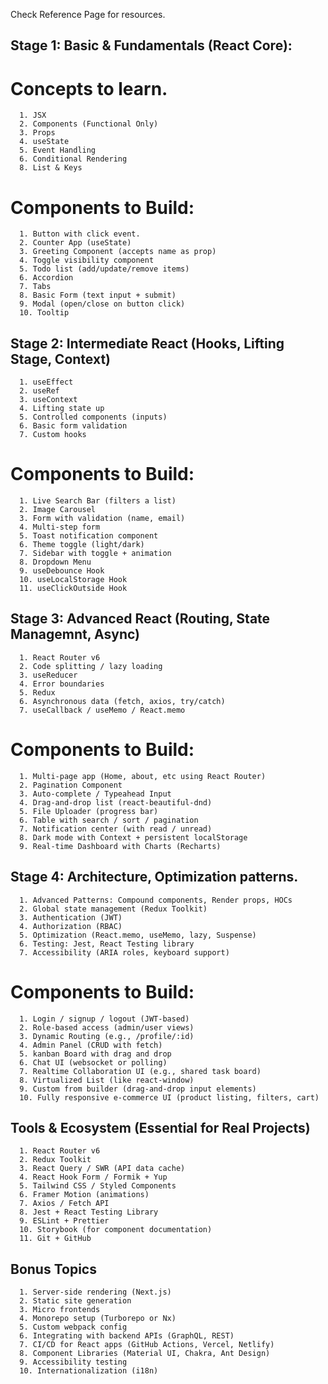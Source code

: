 Check Reference Page for resources.

## Stage 1: Basic & Fundamentals (React Core):
# Concepts to learn.
      1. JSX
      2. Components (Functional Only)
      3. Props
      4. useState
      5. Event Handling
      6. Conditional Rendering
      8. List & Keys

# Components to Build:
      1. Button with click event.
      2. Counter App (useState)
      3. Greeting Component (accepts name as prop)
      4. Toggle visibility component
      5. Todo list (add/update/remove items)
      6. Accordion
      7. Tabs
      8. Basic Form (text input + submit)
      9. Modal (open/close on button click)
      10. Tooltip


## Stage 2: Intermediate React (Hooks, Lifting Stage, Context)
      1. useEffect
      2. useRef
      3. useContext
      4. Lifting state up
      5. Controlled components (inputs)
      6. Basic form validation
      7. Custom hooks

# Components to Build:
      1. Live Search Bar (filters a list)
      2. Image Carousel
      3. Form with validation (name, email)
      4. Multi-step form
      5. Toast notification component
      6. Theme toggle (light/dark)
      7. Sidebar with toggle + animation
      8. Dropdown Menu
      9. useDebounce Hook
      10. useLocalStorage Hook
      11. useClickOutside Hook

## Stage 3: Advanced React (Routing, State Managemnt, Async)
      1. React Router v6
      2. Code splitting / lazy loading
      3. useReducer
      4. Error boundaries
      5. Redux 
      6. Asynchronous data (fetch, axios, try/catch)
      7. useCallback / useMemo / React.memo

# Components to Build:
      1. Multi-page app (Home, about, etc using React Router)
      2. Pagination Component
      3. Auto-complete / Typeahead Input
      4. Drag-and-drop list (react-beautiful-dnd)
      5. File Uploader (progress bar)
      6. Table with search / sort / pagination
      7. Notification center (with read / unread)
      8. Dark mode with Context + persistent localStorage
      9. Real-time Dashboard with Charts (Recharts)

## Stage 4: Architecture, Optimization patterns.
      1. Advanced Patterns: Compound components, Render props, HOCs
      2. Global state management (Redux Toolkit)
      3. Authentication (JWT)
      4. Authorization (RBAC)
      5. Optimization (React.memo, useMemo, lazy, Suspense)
      6. Testing: Jest, React Testing library
      7. Accessibility (ARIA roles, keyboard support)

# Components to Build:
      1. Login / signup / logout (JWT-based)
      2. Role-based access (admin/user views)
      3. Dynamic Routing (e.g., /profile/:id)
      4. Admin Panel (CRUD with fetch)
      5. kanban Board with drag and drop
      6. Chat UI (websocket or polling)
      7. Realtime Collaboration UI (e.g., shared task board)
      8. Virtualized List (like react-window)
      9. Custom from builder (drag-and-drop input elements)
      10. Fully responsive e-commerce UI (product listing, filters, cart)


## Tools & Ecosystem (Essential for Real Projects)
      1. React Router v6
      2. Redux Toolkit      
      3. React Query / SWR (API data cache)
      4. React Hook Form / Formik + Yup
      5. Tailwind CSS / Styled Components
      6. Framer Motion (animations)
      7. Axios / Fetch API
      8. Jest + React Testing Library
      9. ESLint + Prettier
      10. Storybook (for component documentation)
      11. Git + GitHub


## Bonus Topics  
      1. Server-side rendering (Next.js)
      2. Static site generation
      3. Micro frontends
      4. Monorepo setup (Turborepo or Nx)
      5. Custom webpack config
      6. Integrating with backend APIs (GraphQL, REST)
      7. CI/CD for React apps (GitHub Actions, Vercel, Netlify)
      8. Component Libraries (Material UI, Chakra, Ant Design)
      9. Accessibility testing
      10. Internationalization (i18n)


      
